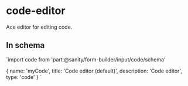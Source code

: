 # code-editor

Ace editor for editing code.

## In schema
`import code from 'part:@sanity/form-builder/input/code/schema'

{
  name: 'myCode',
  title: 'Code editor (default)',
  description: 'Code editor',
  type: 'code'
}
`
